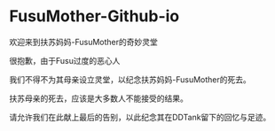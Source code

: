 # FusuMother-Github-io

欢迎来到扶苏妈妈-FusuMother的奇妙灵堂

很抱歉，由于Fusu过度的恶心人

我们不得不为其母亲设立灵堂，以纪念扶苏妈妈-FusuMother的死去。

扶苏母亲的死去，应该是大多数人不能接受的结果。

请允许我们在此献上最后的告别，以此纪念其在DDTank留下的回忆与足迹。

